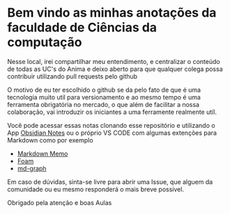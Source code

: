 # Bem vindo as minhas anotações da faculdade de Ciências da computação

  Nesse local, irei compartilhar meu entendimento, e centralizar o conteúdo de todas as UC's do Anima e deixo aberto para que qualquer colega possa contribuir utilizando pull requests pelo github

  O motivo de eu ter escolhido o github se da pelo fato de que é uma tecnologia muito util para versionamento e ao mesmo tempo é uma ferramenta obrigatória no mercado, o que além de facilitar a nossa colaboração, vai introduzir os iniciantes a uma ferramente realmente utíl.

  Você pode acessar essas notas clonando esse repositório e utilizando o App [Obsidian Notes](https://obsidian.md/) ou o próprio VS CODE com algumas extenções para Markdown como por exemplo

  - [Markdown Memo](https://marketplace.visualstudio.com/items?itemName=svsool.markdown-memo)
  - [Foam](https://marketplace.visualstudio.com/items?itemName=foam.foam-vscode)
  - [md-graph](https://marketplace.visualstudio.com/items?itemName=ianjsikes.md-graph)
    
  Em caso de dúvidas, sinta-se livre para abrir uma Issue, que alguem da comunidade ou eu mesmo responderá o mais breve possível.

  Obrigado pela atenção e boas Aulas
